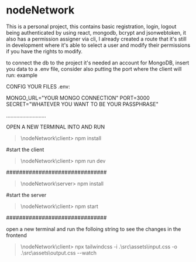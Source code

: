 # nodeNetwork
This is a personal project, this contains basic registration, login, logout being authenticated by using react, mongodb, bcrypt and jsonwebtoken, it also has a permission assigner via cli, I already created a route that it's still in development where it's able to select a user and modify their permissions if you have the rights to modify.

to connect the db to the project it's needed an account for MongoDB, insert you data to a .env file, consider also putting the port where the client will run: example

CONFIG YOUR FILES 
.env:

MONGO_URL="YOUR MONGO CONNECTION"
PORT=3000
SECRET="WHATEVER YOU WANT TO BE YOUR PASSPHRASE"

...........................

OPEN A NEW TERMINAL INTO AND RUN
>\nodeNetwork\client\> npm install

#start the client

>\nodeNetwork\client\> npm run dev

###############################

>\nodeNetwork\server\> npm install

#start the server

>\nodeNetwork\client\> npm start

###############################

open a new terminal and run the folloing string to see the changes in the frontend
>\nodeNetwork\client> npx tailwindcss -i .\src\assets\input.css -o .\src\assets\output.css --watch
